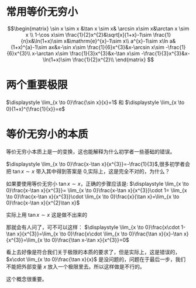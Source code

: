 # 常用等价无穷小
$$\begin{matrix}
\sin x \sim x &\tan x \sim x& \arcsin x\sim x&\arctan x \sim x \\
1-\cos x\sim \frac{1}{2}x^{2}&\sqrt[x]{1+x}-1\sim \frac{1}{n}x&\ln(1+x)\sim x&\mathrm{e}^{x}-1\sim x\\
a^{x}-1\sim x\ln a&(1+x)^{a}-1\sim ax&x-\sin x\sim \frac{1}{6}x^{3}&x-\arcsin x\sim -\frac{1}{6}x^{3}\\
x-\arctan x\sim \frac{1}{3}x^{3}&x-\tan x\sim -\frac{1}{3}x^{3}&x-\ln(1+x)\sim \frac{1}{2}x^{2}\\
\end{matrix}
$$

# 两个重要极限
$\displaystyle \lim_{x \to 0}\frac{\sin x}{x}=1$ 和 $\displaystyle \lim_{x \to 0}(1+x)^{\frac{1}{x}}=e$

# 等价无穷小的本质
等价无穷小本质上是一的变换，这也能解释为什么初学者一些基础的错误。

$\displaystyle \lim_{x \to 0}\frac{x-\tan x}{x^{3}}=-\frac{1}{3}$,很多初学者会把 $\tan x\sim x$ 带入其中得到答案是 $0$,实际上，这是完全不对的，为什么？

如果要使用等价无穷小 $\tan x\sim  x$，正确的步骤应该是:
$\displaystyle \lim_{x \to 0}\frac{x-\tan x}{x^{3}}= \lim_{x \to 0}\frac{x-\tan x}{x^{3}}\cdot 1= \lim_{x \to 0}\frac{x-\tan x}{x^{3}}\cdot \lim_{x \to 0}\frac{x}{\tan x}=\lim_{x \to 0}\frac{x-\tan x}{x^{2}\tan x}$

实际上用 $\tan x\sim  x$ 这是做不出来的

那就会有人问了，可不可以这样：
$\displaystyle \lim_{x \to 0}\frac{x\cdot 1-\tan x}{x^{3}}=\lim_{x \to 0}\frac{x\cdot \lim_{x \to 0}\frac{\tan x}{x}-\tan x}{x^{3}}=\lim_{x \to 0}\frac{\tan x-\tan x}{x^{3}}=0$

看上去好像是符合我们关于极限的本质的要求了，但是实际上，这是错误的，$x\cdot \lim_{x \to 0}\frac{\tan x}{x}$ 是没问题的，问题在于最后一步，我们不能把外部变量 $x$ 放入一个极限里去。所以这样做是不行的。

这个概念很重要。



